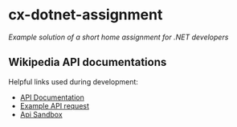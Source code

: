 cx-dotnet-assignment
====================

_Example solution of a short home assignment for .NET developers_

Wikipedia API documentations
----------------------------

Helpful links used during development:
* [API Documentation](https://www.mediawiki.org/wiki/API:Main_page)
* [Example API request](https://www.wikipedia.org/w/api.php?action=query&format=json&list=search&utf8=1&srsearch=Albert%20Einstein)
* [Api Sandbox](https://en.wikipedia.org/wiki/Special:ApiSandbox#action=query&format=json&list=search&utf8=1&srsearch=Albert%20Einstein)

